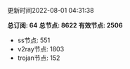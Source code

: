 更新时间2022-08-01 04:31:38

**总订阅: 64**
**总节点: 8622**
**有效节点: 2506**
- ss节点: 551
- v2ray节点: 1803
- trojan节点: 152
